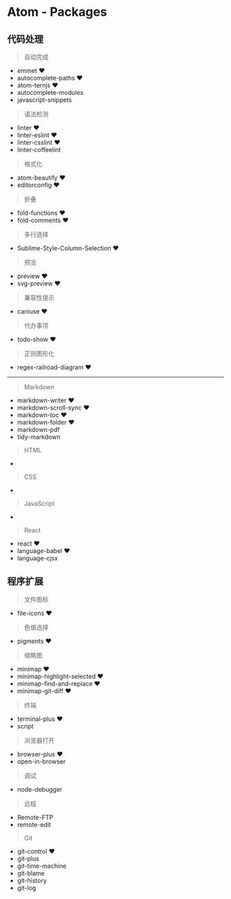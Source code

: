 # Atom - Packages

## 代码处理

> 自动完成

* emmet ♥
* autocomplete-paths ♥
* atom-ternjs ♥
* autocomplete-modules
* javascript-snippets

> 语法检测

* linter ♥
* linter-eslint ♥
* linter-csslint ♥
* linter-coffeelint

> 格式化

* atom-beautify ♥
* editorconfig ♥

> 折叠

* fold-functions ♥
* fold-comments ♥

> 多行选择

* Sublime-Style-Column-Selection ♥

> 预览

* preview ♥
* svg-preview ♥

> 兼容性提示

* caniuse ♥

> 代办事项

* todo-show ♥

> 正则图形化

* regex-railroad-diagram ♥

---

> Markdown

* markdown-writer ♥
* markdown-scroll-sync ♥
* markdown-toc ♥
* markdown-folder ♥
* markdown-pdf
* tidy-markdown

> HTML

*

> CSS

*

> JavaScript

*

> React

* react ♥
* language-babel ♥
* language-cjsx

## 程序扩展

> 文件图标

* file-icons ♥

> 色值选择

* pigments ♥

> 缩略图

* minimap ♥
* minimap-highlight-selected ♥
* minimap-find-and-replace ♥
* minimap-git-diff ♥

> 终端

* terminal-plus ♥
* script

> 浏览器打开

* browser-plus ♥
* open-in-browser

> 调试

* node-debugger

> 远程

* Remote-FTP
* remote-edit

> Git

* git-control ♥
* git-plus
* git-time-machine
* git-blame
* git-history
* git-log
